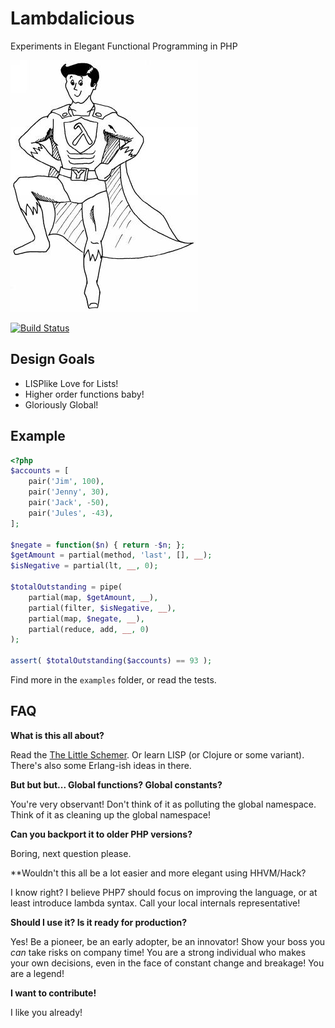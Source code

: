 # Lambdalicious

Experiments in Elegant Functional Programming in PHP

![Lambda Man by Martin Grabmüller](lambda-man.jpg "Lambda Man by Martin Grabmüller")

[![Build Status](https://travis-ci.org/mathiasverraes/lambdalicious.svg)](https://travis-ci.org/mathiasverraes/lambdalicious)

## Design Goals

- LISPlike Love for Lists!
- Higher order functions baby!
- Gloriously Global!

## Example

```php
<?php
$accounts = [
    pair('Jim', 100),
    pair('Jenny', 30),
    pair('Jack', -50),
    pair('Jules', -43),
];

$negate = function($n) { return -$n; };
$getAmount = partial(method, 'last', [], __);
$isNegative = partial(lt, __, 0);

$totalOutstanding = pipe(
    partial(map, $getAmount, __),
    partial(filter, $isNegative, __),
    partial(map, $negate, __),
    partial(reduce, add, __, 0)
);

assert( $totalOutstanding($accounts) == 93 );
```

Find more in the `examples` folder, or read the tests.

## FAQ

**What is this all about?**

Read the [The Little Schemer](http://www.amazon.com/gp/product/0262560992/ref=as_li_tl?ie=UTF8&camp=1789&creative=390957&creativeASIN=0262560992&linkCode=as2&tag=verraesnet-20&linkId=LWAZ2Z4LXEVNZNAH).
Or learn LISP (or Clojure or some variant). There's also some Erlang-ish ideas in there.

**But but but... Global functions? Global constants?**

You're very observant! Don't think of it as polluting the global namespace. Think of it as cleaning up the global namespace!

**Can you backport it to older PHP versions?**

Boring, next question please.

**Wouldn't this all be a lot easier and more elegant using HHVM/Hack?

I know right? I believe PHP7 should focus on improving the language, or at least introduce lambda syntax. Call your local internals representative!

**Should I use it? Is it ready for production?**

Yes! Be a pioneer, be an early adopter, be an innovator! Show your boss you *can* take risks on company time! You are a
strong individual who makes your own decisions, even in the face of constant change and breakage! You are a legend!

**I want to contribute!**

I like you already!

